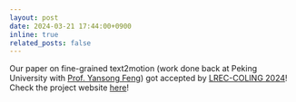 ```yaml
---
layout: post
date: 2024-03-21 17:44:00+0900
inline: true
related_posts: false
---
```


Our paper on fine-grained text2motion (work done back at Peking University with <a href="https://sites.google.com/site/ysfeng/home">Prof. Yansong Feng</a>) got accepted by <a href="https://lrec-coling-2024.org">LREC-COLING 2024</a>! Check the project website <a href="https://kunhangl.github.io/finemotiondiffuse/">here</a>!